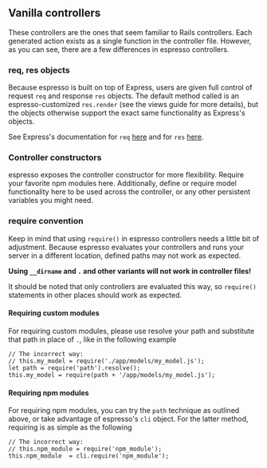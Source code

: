 ## Vanilla controllers
These controllers are the ones that seem familiar to Rails controllers. Each generated action exists as a single function in the controller file. However, as you can see, there are a few differences in espresso controllers.

### req, res objects
Because espresso is built on top of Express, users are given full control of request `req` and response `res` objects. The default method called is an espresso-customized `res.render` (see the views guide for more details), but the objects otherwise support the exact same functionality as Express's objects.

See Express's documentation for `req` <a href="http://expressjs.com/en/api.html#req" target="_blank">here</a> and for `res` <a href="http://expressjs.com/en/api.html#res" target="_blank">here</a>.

### Controller constructors
espresso exposes the controller constructor for more flexibility. Require your favorite npm modules here. Additionally, define or require model functionality here to be used across the controller, or any other persistent variables you might need.

### require convention
Keep in mind that using `require()` in espresso controllers needs a little bit of adjustment. Because espresso evaluates your controllers and runs your server in a different location, defined paths may not work as expected.

**Using `__dirname` and `.` and other variants will not work in controller files!**

It should be noted that only controllers are evaluated this way, so `require()` statements in other places should work as expected.

#### Requiring custom modules
For requiring custom modules, please use resolve your path and substitute that path in place of `.`, like in the following example
```
// The incorrect way:
// this.my_model = require('./app/models/my_model.js');
let path = require('path').resolve();
this.my_model = require(path + '/app/models/my_model.js');
```

#### Requiring npm modules
For requiring npm modules, you can try the `path` technique as outlined above, or take advantage of espresso's `cli` object. For the latter method, requiring is as simple as the following
```
// The incorrect way:
// this.npm_module = require('npm_module');
this.npm_module  = cli.require('npm_module');
```